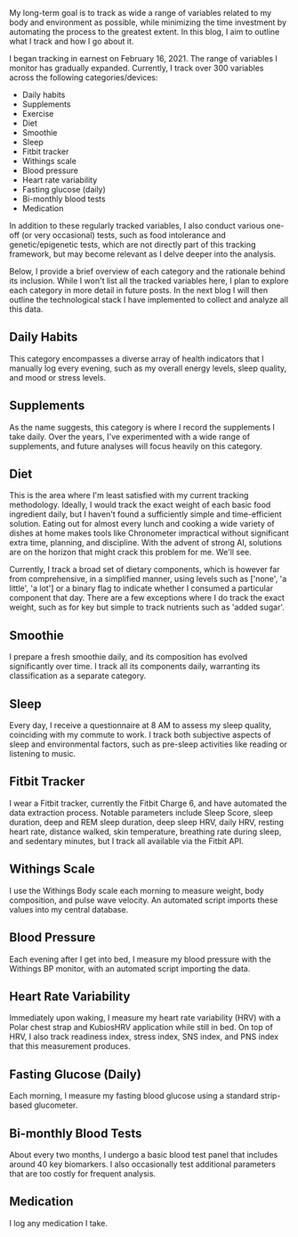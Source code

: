 My long-term goal is to track as wide a range of variables related to my body and environment as possible, while minimizing the time investment by automating the process to the greatest extent. In this blog, I aim to outline what I track and how I go about it.

I began tracking in earnest on February 16, 2021. The range of variables I monitor has gradually expanded. Currently, I track over 300 variables across the following  categories/devices:

* Daily habits
* Supplements
* Exercise
* Diet
* Smoothie
* Sleep
* Fitbit tracker
* Withings scale
* Blood pressure
* Heart rate variability
* Fasting glucose (daily)
* Bi-monthly blood tests
* Medication

In addition to these regularly tracked variables, I also conduct various one-off  (or very occasional) tests, such as food intolerance and genetic/epigenetic tests, which
are not directly part of this tracking framework, but may become relevant as I delve deeper into the analysis.

Below, I provide a brief overview of each category and the rationale behind its inclusion. While I won't list all the tracked variables here, I plan to explore each category in more detail in future posts. In the next blog I will then outline the  technological stack I have implemented to collect and analyze all this data.

## Daily Habits

This category encompasses a diverse array of health indicators that I manually log every evening, such as my overall energy levels, sleep quality, and mood or stress levels.

## Supplements

As the name suggests, this category is where I record the supplements I take daily. Over the years, I've experimented with a wide range of supplements, and future analyses will focus heavily on this category.

## Diet

This is the area where I'm least satisfied with my current tracking methodology. Ideally, I would track the exact weight of each basic food ingredient daily, but I haven't found a sufficiently simple and time-efficient solution. Eating out for almost every lunch and cooking a wide variety of dishes at home makes tools like Chronometer impractical without significant extra time, planning, and discipline. With the advent of strong AI, solutions are on the horizon that might crack this problem for me. We'll see.

Currently, I track a broad set of dietary components, which is however far from comprehensive, in a simplified manner, using levels such as ['none', 'a little', 'a lot'] or a binary flag to indicate whether I consumed a particular component that day. There are a few exceptions where I do track the exact weight, such as for key but simple to track nutrients such as 'added sugar'.

## Smoothie

I prepare a fresh smoothie daily, and its composition has evolved significantly over time. I track all its components daily, warranting its classification as a separate category.

## Sleep

Every day, I receive a questionnaire at 8 AM to assess my sleep quality, coinciding with my commute to work. I track both subjective aspects of sleep and environmental factors, such as pre-sleep activities like reading or listening to music.

## Fitbit Tracker

I wear a Fitbit tracker, currently the Fitbit Charge 6, and have automated the data extraction process. Notable parameters include Sleep Score, sleep duration, deep and REM sleep duration, deep sleep HRV, daily HRV, resting heart rate, distance walked, skin temperature, breathing rate during sleep, and sedentary minutes, but I track all available via the Fitbit API.

## Withings Scale

I use the Withings Body scale each morning to measure weight, body composition, and pulse wave velocity. An automated script imports these values into my central database.

## Blood Pressure

Each evening after I get into bed, I measure my blood pressure with the Withings BP monitor, with an automated script importing the data.

## Heart Rate Variability

Immediately upon waking, I measure my heart rate variability (HRV) with a Polar chest strap and KubiosHRV application while still in bed. On top of HRV, I also track readiness index, stress index, SNS index, and PNS index that this measurement produces.

## Fasting Glucose (Daily)

Each morning, I measure my fasting blood glucose using a standard strip-based glucometer.

## Bi-monthly Blood Tests

About every two months, I undergo a basic blood test panel that includes around 40 key biomarkers. I also occasionally test additional parameters that are too costly for frequent analysis.

## Medication

I log any medication I take.
